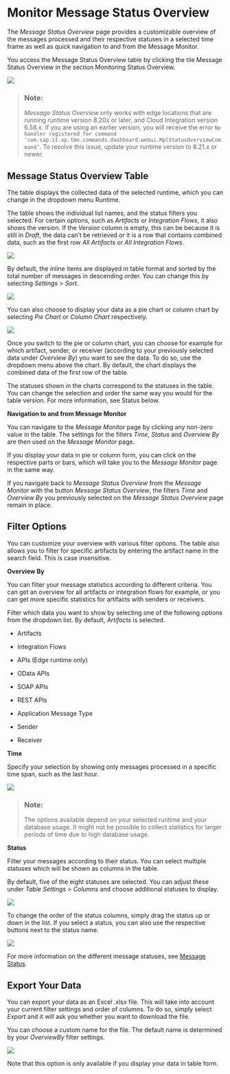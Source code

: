 <!-- loio0cde046d97de4e89bd88c86ef878cfae -->

# Monitor Message Status Overview

The *Message Status Overview* page provides a customizable overview of the messages processed and their respective statuses in a selected time frame as well as quick navigation to and from the Message Monitor.

You access the Message Status Overview table by clicking the tile Message Status Overview in the section Monitoring Status Overview.

![](images/MSO-1_b05f711.png)

> ### Note:  
> *Message Status Overview* only works with edge locations that are running runtime version 8.20x or later, and Cloud Integration version 6.58.x. If you are using an earlier version, you will receive the error `No handler registered for command ‘com.sap.it.op.tmn.commands.dashboard.webui.MplStatusOverviewCommand’`. To resolve this issue, update your runtime version to 8.21.x or newer.



<a name="loio0cde046d97de4e89bd88c86ef878cfae__section_o4s_vmy_5cc"/>

## Message Status Overview Table

The table displays the collected data of the selected runtime, which you can change in the dropdown menu Runtime.

The table shows the individual list names, and the status filters you selected. For certain options, such as *Artifacts* or *Integration Flows*, it also shows the version. If the *Version* column is empty, this can be because it is still in *Draft*, the data can’t be retrieved or it is a row that contains combined data, such as the first row *All Artifacts* or *All Integration Flows*.

![](images/MSO-2_39f295f.png)

By default, the inline items are displayed in table format and sorted by the total number of messages in descending order. You can change this by selecting *Settings* \> *Sort*.

![](images/MSO-3_d875fb4.png)

You can also choose to display your data as a pie chart or column chart by selecting *Pie Chart* or *Column Chart* respectively.

![](images/MSO-8_d5f92c6.png)

Once you switch to the pie or column chart, you can choose for example for which artifact, sender, or receiver \(according to your previously selected data under *Overview By*\) you want to see the data. To do so, use the dropdown menu above the chart. By default, the chart displays the combined data of the first row of the table.

The statuses shown in the charts correspond to the statuses in the table. You can change the selection and order the same way you would for the table version. For more information, see Status below.

**Navigation to and from Message Monitor**

You can navigate to the *Message Monitor* page by clicking any non-zero value in the table. The settings for the filters *Time*, *Status* and *Overview By* are then used on the *Message Monitor* page.

If you display your data in pie or column form, you can click on the respective parts or bars, which will take you to the *Message Monitor* page in the same way.

If you navigate back to *Message Status Overview* from the *Message Monitor* with the button *Message Status Overview*, the filters *Time* and *Overview By* you previously selected on the *Message Status Overview* page remain in place.



<a name="loio0cde046d97de4e89bd88c86ef878cfae__section_f5k_mny_5cc"/>

## Filter Options

You can customize your overview with various filter options. The table also allows you to filter for specific artifacts by entering the artifact name in the search field. This is case insensitive.

**Overview By**

You can filter your message statistics according to different criteria. You can get an overview for all artifacts or integration flows for example, or you can get more specific statistics for artifacts with senders or receivers.

Filter which data you want to show by selecting one of the following options from the dropdown list. By default, *Artifacts* is selected.

-   Artifacts

-   Integration Flows

-   APIs \(Edge runtime only\)

-   OData APIs

-   SOAP APIs

-   REST APIs

-   Application Message Type

-   Sender

-   Receiver


**Time**

Specify your selection by showing only messages processed in a specific time span, such as the last hour.

![](images/MSO-5_b571f6c.png)

> ### Note:  
> The options available depend on your selected runtime and your database usage. It might not be possible to collect statistics for larger periods of time due to high database usage.

**Status**

Filter your messages according to their status. You can select multiple statuses which will be shown as columns in the table.

By default, five of the eight statuses are selected. You can adjust these under *Table Settings* \> *Columns* and choose additional statuses to display.

![](images/MSO-6_6a3094e.png)

To change the order of the status columns, simply drag the status up or down in the list. If you select a status, you can also use the respective buttons next to the status name.

![](images/MSO-7_e1ce106.png)

For more information on the different message statuses, see [Message Status](message-status-733a57b.md).



<a name="loio0cde046d97de4e89bd88c86ef878cfae__section_n45_qmf_jdc"/>

## Export Your Data

You can export your data as an Excel .xlsx file. This will take into account your current filter settings and order of columns. To do so, simply select *Export* and it will ask you whether you want to download the file.

You can choose a custom name for the file. The default name is determined by your *OverviewBy* filter settings.

![](images/MSO-9_f16cbf5.png)

Note that this option is only available if you display your data in table form.

